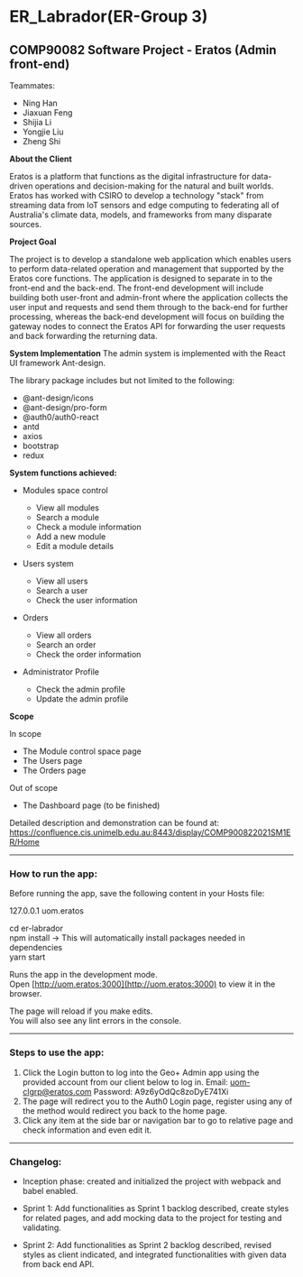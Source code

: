 # ER_Labrador(ER-Group 3)

## COMP90082 Software Project - Eratos (Admin front-end)

Teammates:

-   Ning Han
-   Jiaxuan Feng
-   Shijia Li
-   Yongjie Liu
-   Zheng Shi

**About the Client**

Eratos is a platform that functions as the digital infrastructure for data-driven operations and decision-making for the natural and built worlds. Eratos has worked with CSIRO to develop a technology "stack" from streaming data from IoT sensors and edge computing to federating all of Australia's climate data, models, and frameworks from many disparate sources.

**Project Goal**

The project is to develop a standalone web application which enables users to perform data-related operation and management that supported by the Eratos core functions. The application is designed to separate in to the front-end and the back-end. The front-end development will include building both user-front and admin-front where the application collects the user input and requests and send them through to the back-end for further processing, whereas the back-end development will focus on building the gateway nodes to connect the Eratos API for forwarding the user requests and back forwarding the returning data.

**System Implementation**
The admin system is implemented with the React UI framework Ant-design.

The library package includes but not limited to the following:

-   @ant-design/icons
-   @ant-design/pro-form
-   @auth0/auth0-react
-   antd
-   axios
-   bootstrap
-   redux

**System functions achieved:**

-   Modules space control

    -   View all modules
    -   Search a module
    -   Check a module information
    -   Add a new module
    -   Edit a module details

-   Users system

    -   View all users
    -   Search a user
    -   Check the user information

-   Orders

    -   View all orders
    -   Search an order
    -   Check the order information

-   Administrator Profile

    -   Check the admin profile
    -   Update the admin profile

**Scope**

In scope

-   The Module control space page
-   The Users page
-   The Orders page

Out of scope

-   The Dashboard page (to be finished)

Detailed description and demonstration can be found at:
https://confluence.cis.unimelb.edu.au:8443/display/COMP900822021SM1ER/Home

---

### How to run the app:

Before running the app, save the following content in your Hosts file:

127.0.0.1 uom.eratos

cd er-labrador\
npm install &rarr; This will automatically install packages needed in dependencies\
yarn start

Runs the app in the development mode.\
Open [http://uom.eratos:3000](http://uom.eratos:3000) to view it in the browser.

The page will reload if you make edits.\
You will also see any lint errors in the console.

---

### Steps to use the app:

1. Click the Login button to log into the Geo+ Admin app using the provided account from our client below to log in.
    Email: uom-clgrp@eratos.com
    Password: A9z6yOdQc8zoDyE741Xi
2. The page will redirect you to the Auth0 Login page, register using any of the method would redirect you back to the home page.
3. Click any item at the side bar or navigation bar to go to relative page and check information and even edit it.

---

### Changelog:

-   Inception phase: created and initialized the project with webpack and babel enabled.

-   Sprint 1: Add functionalities as Sprint 1 backlog described, create styles for related pages, and add mocking data to the project for testing and validating.

-   Sprint 2: Add functionalities as Sprint 2 backlog described, revised styles as client indicated, and integrated functionalities with given data from back end API.
